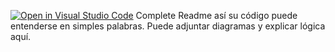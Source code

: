 [![Open in Visual Studio Code](https://classroom.github.com/assets/open-in-vscode-2e0aaae1b6195c2367325f4f02e2d04e9abb55f0b24a779b69b11b9e10269abc.svg)](https://classroom.github.com/online_ide?assignment_repo_id=15505673&assignment_repo_type=AssignmentRepo)
Complete Readme así su código puede entenderse en simples palabras. Puede adjuntar diagramas y explicar lógica aquí. 
